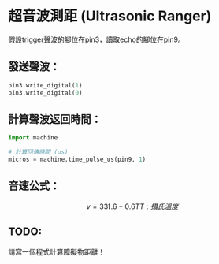 # 超音波測距 (Ultrasonic Ranger)

假設trigger聲波的腳位在pin3，讀取echo的腳位在pin9。

## 發送聲波：

```python
pin3.write_digital(1)
pin3.write_digital(0)
```

## 計算聲波返回時間：

```python
import machine

# 計算回傳時間 (us)
micros = machine.time_pulse_us(pin9, 1)
```

## 音速公式：

```math
v = 331.6 + 0.6T

T: 攝氏溫度
```

## TODO:

請寫一個程式計算障礙物距離！

